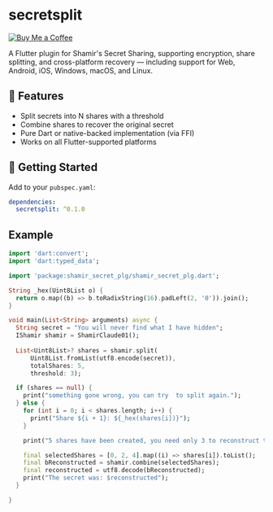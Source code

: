 # secretsplit

[![Buy Me a Coffee](https://img.shields.io/badge/Buy%20Me%20a%20Coffee-Donate-blue?style=for-the-badge&logo=buymeacoffee&logoColor=white)](https://www.buymeacoffee.com/yoramtelav0)

A Flutter plugin for Shamir's Secret Sharing, supporting encryption, share splitting, and 
cross-platform recovery — including support for Web, Android, iOS, Windows, macOS, and Linux.

## 🔧 Features

- Split secrets into N shares with a threshold
- Combine shares to recover the original secret
- Pure Dart or native-backed implementation (via FFI)
- Works on all Flutter-supported platforms

## 🚀 Getting Started

Add to your `pubspec.yaml`:

```yaml
dependencies:
  secretsplit: ^0.1.0
```

## Example

```dart
import 'dart:convert';
import 'dart:typed_data';

import 'package:shamir_secret_plg/shamir_secret_plg.dart';

String _hex(Uint8List o) {
  return o.map((b) => b.toRadixString(16).padLeft(2, '0')).join();
}

void main(List<String> arguments) async {
  String secret = "You will never find what I have hidden";
  IShamir shamir = ShamirClaude01();
  
  List<Uint8List>? shares = shamir.split(
      Uint8List.fromList(utf8.encode(secret)),
      totalShares: 5,
      threshold: 3);

  if (shares == null) {
    print("something gone wrong, you can try  to split again.");
  } else {
    for (int i = 0; i < shares.length; i++) {
      print("Share ${i + 1}: ${_hex(shares[i])}");
    }

    print("5 shares have been created, you need only 3 to reconstruct the secret. Let's take 1, 3, qnd 5");

    final selectedShares = [0, 2, 4].map((i) => shares[i]).toList();
    final bReconstructed = shamir.combine(selectedShares);
    final reconstructed = utf8.decode(bReconstructed);
    print("The secret was: $reconstructed");
  }

}
```
